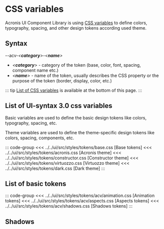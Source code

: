 # CSS variables

Acronis UI Component Library is using [CSS variables](https://developer.mozilla.org/en-US/docs/Web/CSS/Using_CSS_custom_properties) to define colors, typography, spacing,
and other design tokens according used theme.

## Syntax

--acv-_\<**category**\>_-_\<**name**\>_

- _\<**category**\>_ - category of the token (base, color, font, spacing, component name etc.)
- _\<**name**\>_ - name of the token, usually describes the CSS property or the purpose of the token (border, display, color, etc.)

::: tip
[List of CSS variables](#list-of-basic-variables) is available at the bottom of this page.
:::

## List of UI-syntax 3.0 css variables

Basic variables are used to define the basic design tokens like colors, typography, spacing, etc.

Theme variables are used to define the theme-specific design tokens like colors, spacing, components, etc.

::: code-group
<<< ../../ui/src/styles/tokens/base.css [Base tokens]
<<< ../../ui/src/styles/tokens/acronis.css [Acronis theme]
<<< ../../ui/src/styles/tokens/constructor.css [Constructor theme]
<<< ../../ui/src/styles/tokens/virtuozzo.css [Virtuozzo theme]
<<< ../../ui/src/styles/tokens/dark.css [Dark theme]
:::

## List of basic tokens

::: code-group
<<< ../../ui/src/styles/tokens/acv/animation.css [Animation tokens]
<<< ../../ui/src/styles/tokens/acv/aspects.css [Aspects tokens]
<<< ../../ui/src/styles/tokens/acv/shadows.css [Shadows tokens]
:::

## Shadows

<ShadowTokens />
